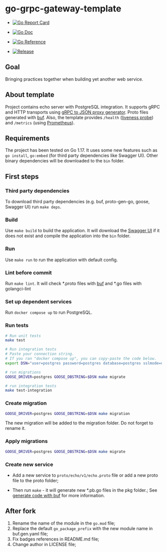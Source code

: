 # go-grpc-gateway-template

* [![Go Report Card](https://goreportcard.com/badge/github.com/aleksvdim/go-grpc-gateway-template?style=flat-square)](https://goreportcard.com/report/github.com/aleksvdim/go-grpc-gateway-template)

* [![Go Doc](https://img.shields.io/badge/godoc-reference-blue.svg?style=flat-square)](http://godoc.org/github.com/aleksvdim/go-grpc-gateway-template)

* [![Go Reference](https://pkg.go.dev/badge/github.com/aleksvdim/go-grpc-gateway-template.svg)](https://pkg.go.dev/github.com/aleksvdim/go-grpc-gateway-template)

* [![Release](https://img.shields.io/github/release/aleksvdim/go-grpc-gateway-template.svg?style=flat-square)](https://github.com/aleksvdim/go-grpc-gateway-template/releases/latest)

## Goal

Bringing practices together when building yet another web service.

## About template

Project contains echo server with PostgreSQL integration. It supports gRPC and HTTP transports 
using [gRPC to JSON proxy generator](https://github.com/grpc-ecosystem/grpc-gateway). 
Proto files generated with [buf](https://buf.build/). 
Also, the template provides 
`/health` ([liveness probe](https://kubernetes.io/docs/concepts/workloads/pods/pod-lifecycle/#when-should-you-use-a-liveness-probe)) 
and `/metrics` (using [Prometheus](https://github.com/prometheus/client_golang)).

## Requirements

The project has been tested on Go 1.17. It uses some new features such as `go install`, `go:embed` (for third party dependencies like Swagger UI).
Other binary dependencies will be downloaded to the `bin` folder.

## First steps

### Third party dependencies

To download third party dependencies (e.g. buf, proto-gen-go, goose, Swagger UI) run `make deps`.

### Build

Use `make build` to build the application.
It will download the [Swagger UI](https://github.com/swagger-api/swagger-ui) if it does not exist 
and compile the application into the `bin` folder.

### Run

Use `make run` to run the application with default config.

### Lint before commit 

Run `make lint`. It will check *.proto files with [buf](https://buf.build/) and *.go files with golangci-lint

### Set up dependent services

Run `docker compose up` to run PostgreSQL.

### Run tests

```bash
# Run unit tests
make test

# Run integration tests
# Paste your connection string. 
# If you ran "docker compose up", you can copy-paste the code below.
export DSN="user=postgres password=postgres database=postgres sslmode=disable" 

# run migrations
GOOSE_DRIVER=postgres GOOSE_DBSTRING=$DSN make migrate

# run integration tests
make test-integration
``` 

### Create migration

```bash
GOOSE_DRIVER=postgres GOOSE_DBSTRING=$DSN make migration
```

The new migration will be added to the migration folder. Do not forget to rename it.

### Apply migrations

```bash
GOOSE_DRIVER=postgres GOOSE_DBSTRING=$DSN make migrate
```

### Create new service

* Add a new service to `proto/echo/v1/echo.proto` file or add a new proto file to the proto folder;

* Then run `make` - it will generate new *.pb.go files in the pkg folder.;
See [generate code with buf](https://docs.buf.build/tour/generate-code) for more information.

## After fork

1. Rename the name of the module in the `go.mod` file;
2. Replace the default `go_package_prefix` with the new module name in buf.gen.yaml file;
3. Fix badges references in README.md file;
4. Change author in LICENSE file;
